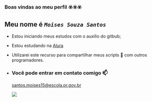 ### Boas vindas ao meu perfil ☣️☣️☣️

## Meu nome é _`Moises Souza Santos`_

- Estou iniciando meus estudos com o auxílio do gitbub;
- Estou estudando na [Alura](https://www.alura.com.br)
- Utilizarei este recurso para compartilhar meus scripts 💢 com outros programadores.
- 
  ### Você pode entrar em contato comigo 📫

  santos.moises15@escola.pr.gov.br


   ![](https://media.tenor.com/mCiM7CmGGI4AAAAM/naruto.gif)

<!--

**moises105-wz/moises105-wz** is a ✨ _special_ ✨ repository because its `README.md` (this file) appears on your GitHub profile.

Here are some ideas to get you started:

- 🔭 I’m currently working on ...
- 🌱 I’m currently learning ...
- 👯 I’m looking to collaborate on ...
- 🤔 I’m looking for help with ...
- 💬 Ask me about ...
- 📫 How to reach me: ...
- 😄 Pronouns: ...
- ⚡ Fun fact: ...
-->
